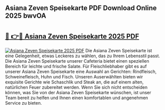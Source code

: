 ## Asiana Zeven Speisekarte PDF Download Online 2025 bwvOA

# <h2><a href="http://gc9zo5.nevu.top/?p=Asiana+Zeven+Speisekarte">🔗 👉🔴 Asiana Zeven Speisekarte 2025 PDF</a></h2>

[![Asiana Zeven Speisekarte 2025 PDF](https://i.imgur.com/dBaPXMq.png)](http://gc9zo5.nevu.top/?p=Asiana+Zeven+Speisekarte)
Die Asiana Zeven Speisekarte ist eine Gelegenheit, etwas Leckeres zu wählen, das zu Ihrem Lebensstil passt. Die Asiana Zeven Speisekarte unserer Cafeteria bietet einen speziellen Bereich für leichte und frische Salate. Für Fleischliebhaber gibt es auf unserer Asiana Zeven Speisekarte eine Auswahl an Gerichten: Rindfleisch, Schweinefleisch, Huhn und Fisch. Unseren Auserwählten bieten wir exquisite Gerichte wie Schaschlik und Steak an, die auf einem alten, natürlichen Feuer zubereitet werden. Wenn Sie sich nicht entscheiden können, was Sie von der Asiana Zeven Speisekarte wünschen, ist unser Team bereit zu helfen und Ihnen einen komfortablen und angenehmen Service zu bieten.
